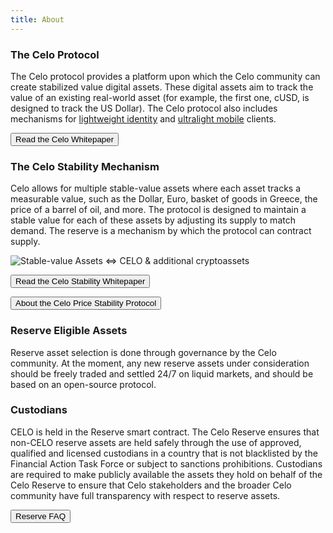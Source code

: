 ```yaml
---
title: About
---
```


### The Celo Protocol
The Celo protocol provides a platform upon which the Celo community can create stabilized value digital assets. These digital assets aim to track the value of an existing real-world asset (for example, the first one, cUSD, is designed to track the US Dollar). The Celo protocol also includes mechanisms for [lightweight identity](https://docs.celo.org/celo-codebase/protocol/identity) and [ultralight mobile](https://docs.celo.org/celo-codebase/protocol/consensus/ultralight-sync) clients. 


<button href="https://celo.org/papers/whitepaper">Read the Celo Whitepaper</button>

### The Celo Stability Mechanism
Celo allows for multiple stable-value assets where each asset tracks a measurable value, such as the Dollar, Euro, basket of goods in Greece, the price of a barrel of oil, and more. The protocol is designed to maintain a stable value for each of these assets by adjusting its supply to match demand. The reserve is a mechanism by which the protocol can contract supply.  


![Stable-value Assets <=> CELO & additional cryptoassets](/assets/stability-mech-illo.svg)

<button href="https://celo.org/papers/stability">Read the Celo Stability Whitepaper</button>

<button href="https://medium.com/celoorg/diving-into-the-celo-price-stability-protocol-d7afd210609e">
About the Celo Price Stability Protocol
</button>

### Reserve Eligible Assets 
Reserve asset selection is done through governance by the Celo community. At the moment, any new reserve assets under consideration should be freely traded and settled 24/7 on liquid markets, and should be based on an open-source protocol.  

### Custodians 
CELO is held in the Reserve smart contract. The Celo Reserve ensures that non-CELO reserve assets are held safely through the use of approved, qualified and licensed custodians in a country that is not blacklisted by the Financial Action Task Force or subject to sanctions prohibitions. Custodians are required to make publicly available the assets they hold on behalf of the Celo Reserve to ensure that Celo stakeholders and the broader Celo community have full transparency with respect to reserve assets. 


<button href="https://medium.com/celoorg/the-celo-reserve-faqs-f3f7cbb1991f">
Reserve FAQ
</button>
